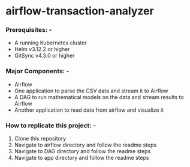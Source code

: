 # airflow-transaction-analyzer

### Prerequisites: -
- A running Kubernetes cluster
- Helm v3.12.2 or higher
- GitSync v4.3.0 or higher

### Major Components: -
- Airflow
- One application to parse the CSV data and stream it to Airflow
- A DAG to run mathematical models on the data and stream results to Airflow
- Another application to read data from airflow and visualize it

### How to replicate this project: -
1. Clone this repository
2. Navigate to airflow directory and follow the readme steps
3. Navigate to DAG directory and follow the readme steps
4. Navigate to app directory and follow the readme steps
